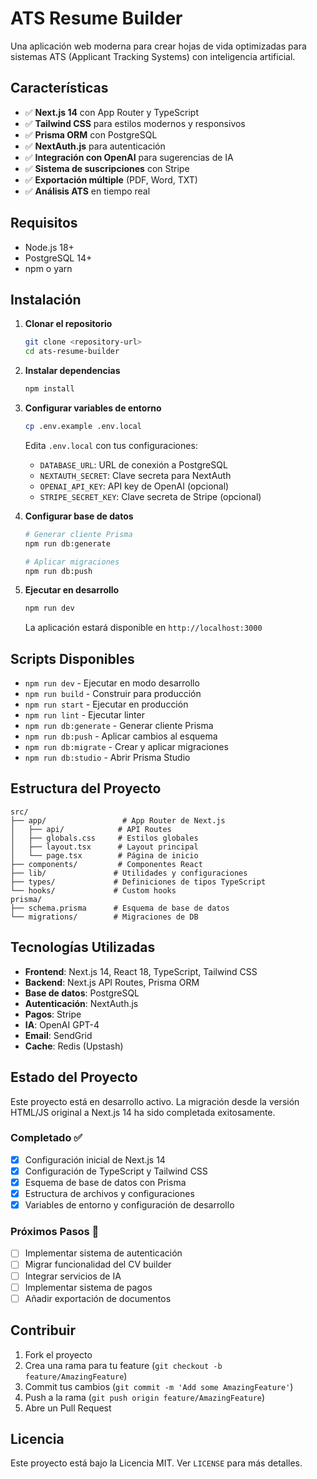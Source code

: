 # ATS Resume Builder

Una aplicación web moderna para crear hojas de vida optimizadas para sistemas ATS (Applicant Tracking Systems) con inteligencia artificial.

## Características

- ✅ **Next.js 14** con App Router y TypeScript
- ✅ **Tailwind CSS** para estilos modernos y responsivos
- ✅ **Prisma ORM** con PostgreSQL
- ✅ **NextAuth.js** para autenticación
- ✅ **Integración con OpenAI** para sugerencias de IA
- ✅ **Sistema de suscripciones** con Stripe
- ✅ **Exportación múltiple** (PDF, Word, TXT)
- ✅ **Análisis ATS** en tiempo real

## Requisitos

- Node.js 18+ 
- PostgreSQL 14+
- npm o yarn

## Instalación

1. **Clonar el repositorio**
   ```bash
   git clone <repository-url>
   cd ats-resume-builder
   ```

2. **Instalar dependencias**
   ```bash
   npm install
   ```

3. **Configurar variables de entorno**
   ```bash
   cp .env.example .env.local
   ```
   
   Edita `.env.local` con tus configuraciones:
   - `DATABASE_URL`: URL de conexión a PostgreSQL
   - `NEXTAUTH_SECRET`: Clave secreta para NextAuth
   - `OPENAI_API_KEY`: API key de OpenAI (opcional)
   - `STRIPE_SECRET_KEY`: Clave secreta de Stripe (opcional)

4. **Configurar base de datos**
   ```bash
   # Generar cliente Prisma
   npm run db:generate
   
   # Aplicar migraciones
   npm run db:push
   ```

5. **Ejecutar en desarrollo**
   ```bash
   npm run dev
   ```

   La aplicación estará disponible en `http://localhost:3000`

## Scripts Disponibles

- `npm run dev` - Ejecutar en modo desarrollo
- `npm run build` - Construir para producción
- `npm run start` - Ejecutar en producción
- `npm run lint` - Ejecutar linter
- `npm run db:generate` - Generar cliente Prisma
- `npm run db:push` - Aplicar cambios al esquema
- `npm run db:migrate` - Crear y aplicar migraciones
- `npm run db:studio` - Abrir Prisma Studio

## Estructura del Proyecto

```
src/
├── app/                 # App Router de Next.js
│   ├── api/            # API Routes
│   ├── globals.css     # Estilos globales
│   ├── layout.tsx      # Layout principal
│   └── page.tsx        # Página de inicio
├── components/         # Componentes React
├── lib/               # Utilidades y configuraciones
├── types/             # Definiciones de tipos TypeScript
└── hooks/             # Custom hooks
prisma/
├── schema.prisma      # Esquema de base de datos
└── migrations/        # Migraciones de DB
```

## Tecnologías Utilizadas

- **Frontend**: Next.js 14, React 18, TypeScript, Tailwind CSS
- **Backend**: Next.js API Routes, Prisma ORM
- **Base de datos**: PostgreSQL
- **Autenticación**: NextAuth.js
- **Pagos**: Stripe
- **IA**: OpenAI GPT-4
- **Email**: SendGrid
- **Cache**: Redis (Upstash)

## Estado del Proyecto

Este proyecto está en desarrollo activo. La migración desde la versión HTML/JS original a Next.js 14 ha sido completada exitosamente.

### Completado ✅
- [x] Configuración inicial de Next.js 14
- [x] Configuración de TypeScript y Tailwind CSS
- [x] Esquema de base de datos con Prisma
- [x] Estructura de archivos y configuraciones
- [x] Variables de entorno y configuración de desarrollo

### Próximos Pasos 🚧
- [ ] Implementar sistema de autenticación
- [ ] Migrar funcionalidad del CV builder
- [ ] Integrar servicios de IA
- [ ] Implementar sistema de pagos
- [ ] Añadir exportación de documentos

## Contribuir

1. Fork el proyecto
2. Crea una rama para tu feature (`git checkout -b feature/AmazingFeature`)
3. Commit tus cambios (`git commit -m 'Add some AmazingFeature'`)
4. Push a la rama (`git push origin feature/AmazingFeature`)
5. Abre un Pull Request

## Licencia

Este proyecto está bajo la Licencia MIT. Ver `LICENSE` para más detalles.